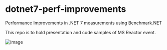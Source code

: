 # dotnet7-perf-improvements
Performance Improvements in .NET 7 measurements using Benchmark.NET

This repo is to hold presentation and code samples of MS Reactor event.

![image](https://user-images.githubusercontent.com/8773147/223866905-a50f6b0f-0b30-47b5-8321-b00cd23f8c9b.png)

